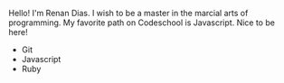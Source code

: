 Hello!
I'm Renan Dias.
I wish to be a master in the marcial arts of programming.
My favorite path on Codeschool is Javascript.
Nice to be here!

* Git
* Javascript
* Ruby
